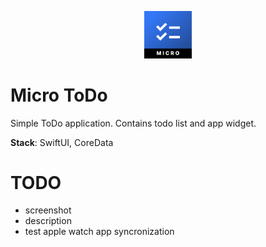 <p align="center">
<img src="../assets/MicroToDo-icon.png" width="15%" alt="MicroNotes Logo" />
</p>


#  Micro ToDo

Simple ToDo application.
Contains todo list and app widget.

**Stack**: SwiftUI, CoreData

# TODO

- screenshot
- description
- test apple watch app syncronization
